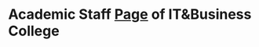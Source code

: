 # Academic Staff [Page](http://college.alatoo.edu.kg/view/public/pages/page.xhtml?id=8626) of IT&Business College
